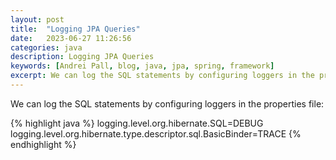 ```yaml
---
layout: post
title:  "Logging JPA Queries"
date:   2023-06-27 11:26:56
categories: java
description: Logging JPA Queries
keywords: [Andrei Pall, blog, java, jpa, spring, framework]
excerpt: We can log the SQL statements by configuring loggers in the properties file
---
```

<p>We can log the SQL statements by configuring loggers in the properties file:</p>
{% highlight java %}
logging.level.org.hibernate.SQL=DEBUG
logging.level.org.hibernate.type.descriptor.sql.BasicBinder=TRACE
{% endhighlight %}
